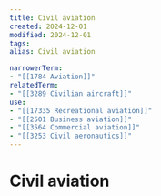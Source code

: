 ```yaml
---
title: Civil aviation
created: 2024-12-01
modified: 2024-12-01
tags: 
alias: Civil aviation

narrowerTerm:
- "[[1784 Aviation]]"
relatedTerm:
- "[[3289 Civilian aircraft]]"
use:
- "[[17335 Recreational aviation]]"
- "[[2501 Business aviation]]"
- "[[3564 Commercial aviation]]"
- "[[3253 Civil aeronautics]]"
---
```

# Civil aviation
